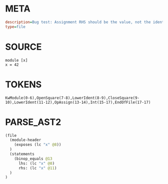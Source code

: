 # META
~~~ini
description=Bug test: Assignment RHS should be the value, not the identifier
type=file
~~~

# SOURCE
~~~roc
module [x]
x = 42
~~~

# TOKENS
~~~zig
KwModule(0-6),OpenSquare(7-8),LowerIdent(8-9),CloseSquare(9-10),LowerIdent(11-12),OpAssign(13-14),Int(15-17),EndOfFile(17-17)
~~~

# PARSE_AST2
~~~clojure
(file
  (module-header
    (exposes (lc "x" @8))
  )
  (statements
    (binop_equals @13
      lhs: (lc "x" @8)
      rhs: (lc "x" @11)
  )
)

~~~
